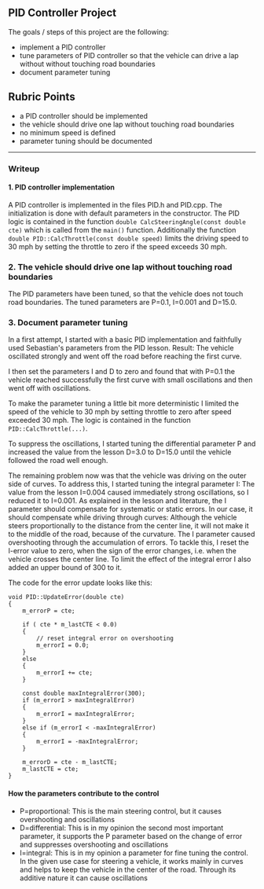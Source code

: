 ## PID Controller Project

The goals / steps of this project are the following:

* implement a PID controller
* tune parameters of PID controller so that the vehicle can drive a lap without without touching road boundaries  
* document parameter tuning

## Rubric Points
* a PID controller should be implemented
* the vehicle should drive one lap without touching road boundaries
 * no minimum speed is defined
* parameter tuning should be documented

---
### Writeup

#### 1. PID controller implementation
A PID controller is implemented in the files PID.h and PID.cpp. 
The initialization is done with default parameters in the constructor.
The PID logic is contained in the function `double CalcSteeringAngle(const double cte)` which is called from the `main()` function. Additionally the function `double PID::CalcThrottle(const double speed)` limits the driving speed to 30 mph by setting the throttle to zero if the speed exceeds 30 mph.

### 2. The vehicle should drive one lap without touching road boundaries
The PID parameters have been tuned, so that the vehicle does not touch road boundaries.
The tuned parameters are P=0.1, I=0.001 and D=15.0.

### 3. Document parameter tuning
In a first attempt, I started with a basic PID implementation and faithfully used Sebastian's parameters from the PID lesson.
Result: The vehicle oscillated strongly and went off the road before reaching the first curve.

I then set the parameters I and D to zero and found that with P=0.1 the vehicle reached successfully the first curve with small oscillations and then went off with oscillations.

To make the parameter tuning a little bit more deterministic I limited the speed of the vehicle to 30 mph by setting throttle to zero after speed exceeded 30 mph. The logic is contained in the function `PID::CalcThrottle(...)`. 

To suppress the oscillations, I started tuning the differential parameter P and increased the value from the lesson D=3.0 to D=15.0 until the vehicle followed the road well enough.

The remaining problem now was that the vehicle was driving on the outer side of curves. To address this, I started tuning the integral parameter I: The value from the lesson I=0.004 caused immediately strong oscillations, so I reduced it to I=0.001.
As explained in the lesson and literature, the I parameter should compensate for systematic or static errors. In our case, it should compensate while driving through curves: Although the vehicle steers proportionally to the distance from the center line, it will not make it to the middle of the road, because of the curvature.
The I parameter caused overshooting through the accumulation of errors. To tackle this, I reset the I-error value to zero, when the sign of the error changes, i.e. when the vehicle crosses the center line.
To limit the effect of the integral error I also added an upper bound of 300 to it.

The code for the error update looks like this:
```
void PID::UpdateError(double cte) 
{
    m_errorP = cte;

    if ( cte * m_lastCTE < 0.0)
    {
        // reset integral error on overshooting
        m_errorI = 0.0;
    }
    else
    {
        m_errorI += cte;
    }

    const double maxIntegralError(300);
    if (m_errorI > maxIntegralError)
    {
        m_errorI = maxIntegralError;
    }
    else if (m_errorI < -maxIntegralError)
    {
        m_errorI = -maxIntegralError;
    }

    m_errorD = cte - m_lastCTE;
    m_lastCTE = cte;
}
```

#### How the parameters contribute to the control
* P=proportional: This is the main steering control, but it causes overshooting and oscillations
* D=differential: This is in my opinion the second most important parameter, it supports the P parameter based on the change of error and suppresses overshooting and oscillations
* I=integral: This is in my opinion a parameter for fine tuning the control. In the given use case for steering a vehicle, it works mainly in curves and helps to keep the vehicle in the center of the road. Through its additive nature it can cause oscillations

